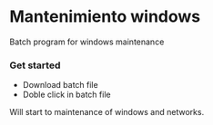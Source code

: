 # Mantenimiento windows
Batch program for windows maintenance


### Get started
- Download batch file 
- Doble click in batch file

Will start to maintenance of windows and networks.
